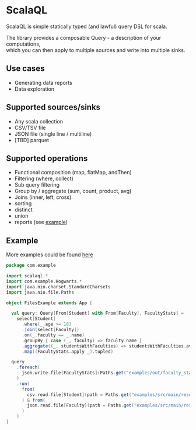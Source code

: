 # ScalaQL

ScalaQL is simple statically typed (and lawful) query DSL for scala.

The library provides a composable Query - a description of your computations,  
which you can then apply to multiple sources and write into multiple sinks.

## Use cases

- Generating data reports
- Data exploration

## Supported sources/sinks

- Any scala collection
- CSV/TSV file
- JSON file (single line / multiline)
- [TBD] parquet

## Supported operations

- Functional composition (map, flatMap, andThen)
- Filtering (where, collect)
- Sub query filtering
- Group by / aggregate (sum, count, product, avg)
- Joins (inner, left, cross)
- sorting
- distinct
- union
- reports (see [example](./examples/src/main/scala/com/example/ReportMain.scala))

## Example

More examples could be found [here](./examples/src/main/)

```scala
package com.example

import scalaql.*
import com.example.Hogwarts.*
import java.nio.charset.StandardCharsets
import java.nio.file.Paths

object FilesExample extends App {

  val query: Query[From[Student] with From[Faculty], FacultyStats] =
    select[Student]
      .where(_.age >= 18)
      .join(select[Faculty])
      .on(_.faculty == _.name)
      .groupBy { case (_, faculty) => faculty.name }
      .aggregate((_, studentsWithFaculties) => studentsWithFaculties.avgBy { case (student, _) => student.grade })
      .map((FacultyStats.apply _).tupled)

  query
    .foreach(
      json.write.file[FacultyStats](Paths.get("examples/out/faculty_stats.json"), StandardCharsets.UTF_8)
    )
    .run(
      from(
        csv.read.file[Student](path = Paths.get("examples/src/main/resources/students.csv"))
      ) & from(
        json.read.file[Faculty](path = Paths.get("examples/src/main/resources/faculties.json"))
      )
    )
}
```

